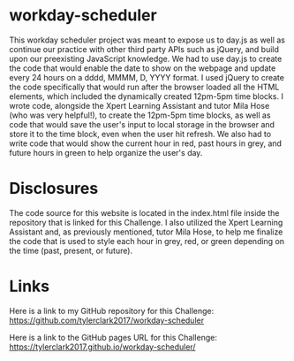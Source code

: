 # workday-scheduler
This workday scheduler project was meant to expose us to day.js as well as continue our practice with other third party APIs such as jQuery, and build upon our preexisting JavaScript knowledge. We had to use day.js to create the code that would enable the date to show on the webpage and update every 24 hours on a dddd, MMMM, D, YYYY format. I used jQuery to create the code specifically that would run after the browser loaded all the HTML elements, which included the dynamically created 12pm-5pm time blocks. I wrote code, alongside the Xpert Learning Assistant and tutor Mila Hose (who was very helpful!), to create the 12pm-5pm time blocks, as well as code that would save the user's input to local storage in the browser and store it to the time block, even when the user hit refresh. We also had to write code that would show the current hour in red, past hours in grey, and future hours in green to help organize the user's day. 

# Disclosures
The code source for this website is located in the index.html file inside the repository that is linked for this Challenge. I also utilized the Xpert Learning Assistant and, as previously mentioned, tutor Mila Hose, to help me finalize the code that is used to style each hour in grey, red, or green depending on the time (past, present, or future). 

# Links
Here is a link to my GitHub repository for this Challenge: https://github.com/tylerclark2017/workday-scheduler

Here is a link to the GitHub pages URL for this Challenge: https://tylerclark2017.github.io/workday-scheduler/